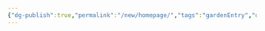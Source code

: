 ```yaml
---
{"dg-publish":true,"permalink":"/new/homepage/","tags":"gardenEntry","dgHomeLink":true,"dgPassFrontmatter":false}
---
```



